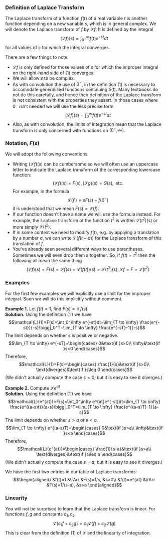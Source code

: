 ### Definition of Laplace Transform
The Laplace transform of a function $f(t)$ of a real variable $t$ is another function depending on a new variable $s$, which is in general complex. We will denote the Laplace transform of $f$ by $\mathcal{L}f$. It is defined by the integral
$$(\mathcal{L}f)(s)=\int_{0^-}^\infty f(t)e^{-st}dt\tag{1}$$
for all values of $s$ for which the integral converges.

There are a few things to note.
* $\mathcal{L}f$ is only defined for those values of $s$ for which the improper integral on the right-hand side of $(1)$ converges.
* We will allow $s$ to be complex.
* As with convolution the use of $0^-$, in the definition $(1)$ is necessary to accomodate generalized functions containing $\delta(t)$. Many textbooks do not do this carefully, and hence their definition of the Laplace transform is not consistent with the properties they assert. In those cases where $0^-$ isn't needed we will use the less precise form
$$(\mathcal{L}f)(s)=\int_{0}^\infty f(t)e^{-st}dt\tag{1'}$$
* Also, as with convolution, the limits of integration mean that the Laplace transform is only concerned with functions on $(0^-, \infty)$.

### Notation, $F(s)$
We will adopt the following conventions:
* Writing $(\mathcal{L}f)(s)$ can be cumbersome so we will often use an uppercase letter to indicate the Laplace transform of the corresponding lowercase function:
$$(\mathcal{L}f)(s)=F(s),(\mathcal{L}g)(s)=G(s),\text{ etc.}$$
For example, in the formula
$$\mathcal{L}(f')=sF(s)-f(0^-)$$
it is understood that we mean $F(s) = \mathcal{L}(f)$.
* If our function doesn't have a name we will use the formula instead. For example, the Laplace transform of the function $t^2$ is written $\mathcal{L}(t^2)(s)$ or more simply $\mathcal{L}(t^2)$.
* If in some context we need to modify $f(t)$, e.g. by applying a translation by a number $a$, we can write $\mathcal{L}(f(t - a))$ for the Laplace transform of this translation of $f$.
* You've already seen several different ways to use parentheses. Sometimes we will even drop them altogether. So, if $f(t) = t^2$ then the following all mean the same thing
$$(\mathcal{L}f)(s) = F(s) = \mathcal{L}f(s) = \mathcal{L}(f(t))(s) = \mathcal{L}(t^2)(s); \mathcal{L}f = F = \mathcal{L}(t^2)$$

### Examples
For the first few examples we will explicitly use a limit for the improper integral. Soon we will do this implicitly without comment.

**Example 1.** Let $f(t) = 1$, find $F(s) = \mathcal{L}f(s)$.  
**Solution.** Using the definition $(1')$ we have
$$\mathcal{L}(1)=F(s)=\int_0^\infty e^{-st}dt=\lim_{T \to \infty} \frac{e^{-st}}{-s}\bigg|_0^T=\lim_{T \to \infty} \frac{e^{-sT}-1}{-s}$$
The limit depends on whether s is positive or negative.
$$\lim_{T \to \infty} e^{-sT}=\begin{cases}
0&\text{if }s>0\\
\infty&\text{if }s<0
\end{cases}$$
Therefore,
$$\mathcal{L}(1)=F(s)=\begin{cases}
\frac{1}{s}&\text{if }s>0\\
\text{diverges}&\text{if }s\leq 0
\end{cases}$$
(We didn't actually compute the case $s = 0$, but it is easy to see it diverges.)

**Example 2.** Compute $\mathcal{L}e^{at}$  
**Solution.** Using the definition $(1')$ we have
$$\mathcal{L}(e^{at})=F(s)=\int_0^\infty e^{at}e^{-st}dt=\lim_{T \to \infty} \frac{e^{(a-s)t}}{a-s}\bigg|_0^T=\lim_{T \to \infty} \frac{e^{(a-s)T}-1}{a-s}$$
The limit depends on whether $s > a$ or $s < a$.
$$\lim_{T \to \infty} e^{(a-s)T}=\begin{cases}
0&\text{if }s>a\\
\infty&\text{if }s<a
\end{cases}$$
Therefore,
$$\mathcal{L}(e^{at})=\begin{cases}
\frac{1}{s-a}&\text{if }s>a\\
\text{diverges}&\text{if }s\leq a
\end{cases}$$
(We didn't actually compute the case $s = a$, but it is easy to see it diverges.)

We have the first two entries in our table of Laplace transforms:
$$\begin{aligned}
&f(t)=1 &\rArr &F(s)=1/s, &s>0\\
&f(t)=e^{at} &\rArr &F(s)=1/(s-a), &s>a
\end{aligned}$$

### Linearity
You will not be surprised to learn that the Laplace transform is linear. For functions $f,g$ and constants $c_1, c_2$
$$\mathcal{L}(c_1f+c_2g)=c_1\mathcal{L}(f)+c_2\mathcal{L}(g)$$
This is clear from the definition $(1)$ of $\mathcal{L}$ and the linearity of integration.
